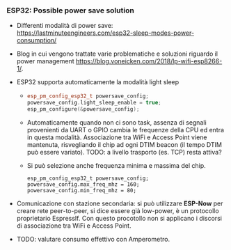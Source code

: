 ### ESP32: Possible power save solution

- Differenti modalità di power save: https://lastminuteengineers.com/esp32-sleep-modes-power-consumption/

- Blog in cui vengono trattate varie problematiche e soluzioni riguardo il power management https://blog.voneicken.com/2018/lp-wifi-esp8266-1/.

- ESP32 supporta automaticamente la modalità light sleep

  - ```c++
    esp_pm_config_esp32_t powersave_config;
    powersave_config.light_sleep_enable = true;
    esp_pm_configure(&powersave_config);
    ```

  - Automaticamente quando non ci sono task, assenza di segnali provenienti da UART o GPIO cambia le frequenze della CPU ed entra in questa modalità. Associazione tra WiFi e Access Point viene mantenuta, risvegliando il chip ad ogni DTIM beacon (il tempo DTIM può essere variato). TODO: a livello trasporto (es. TCP) resta attiva?

  - Si può selezione anche frequenza minima e massima del chip.

    ```
    esp_pm_config_esp32_t powersave_config;
    powersave_config.max_freq_mhz = 160;
    powersave_config.min_freq_mhz = 80;
    ```

    

- Comunicazione con stazione secondaria: si può utilizzare **ESP-Now** per creare rete peer-to-peer, si dice essere già low-power, è un protocollo proprietario EspressIf. Con questo procotollo non si applicano i discorsi di associazione tra WiFi e Access Point.

- TODO: valutare consumo effettivo con Amperometro.








